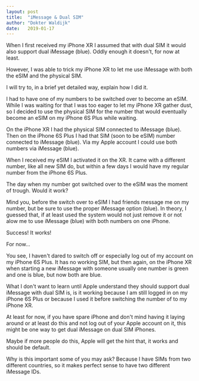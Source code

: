 ```yaml
---
layout: post
title:  "iMessage & Dual SIM"
author: "Dokter Waldijk"
date:   2019-01-17
---
```

When I first received my iPhone XR I assumed that with dual SIM it would also support dual iMessage (blue). Oddly enough it doesn't, for now at least.

However, I was able to trick my iPhone XR to let me use iMessage with both the eSIM and the physical SIM.

I will try to, in a brief yet detailed way, explain how I did it.

I had to have one of my numbers to be switched over to become an eSIM. While I was waiting for that I was too eager to let my iPhone XR gather dust, so I decided to use the physical SIM for the number that would eventually become an eSIM on my iPhone 6S Plus while waiting.

On the iPhone XR I had the physical SIM connected to iMessage (blue). Then on the iPhone 6S Plus I had that SIM (soon to be eSIM) number connected to iMessage (blue). Via my Apple account I could use both numbers via iMessage (blue).

When I received my eSIM I activated it on the XR. It came with a different number, like all new SIM do, but within a few days I would have my regular number from the iPhone 6S Plus.

The day when my number got switched over to the eSIM was the moment of trough. Would it work?

Mind you, before the switch over to eSIM I had friends message me on my number, but be sure to use the proper iMessage option (blue). In theory, I guessed that, if at least used the system would not just remove it or not alow me to use iMessage (blue) with both numbers on one iPhone.

Success! It works!

For now...

You see, I haven't dared to switch off or especially log out of my account on my iPhone 6S Plus. It has no working SIM, but then again, on the iPhone XR when starting a new iMessage with someone usually one number is green and one is blue, but now both are blue.

What I don't want to learn until Apple understand they should support dual iMessage with dual SIM is, is it working because I am still logged in on my iPhone 6S Plus or because I used it before switching the number of to my iPhone XR.

At least for now, if you have spare iPhone and don't mind having it laying around or at least do this and not log out of your Apple account on it, this might be one way to get dual iMessage on dual SIM iPhones.

Maybe if more people do this, Apple will get the hint that, it works and should be default.

Why is this important some of you may ask? Because I have SIMs from two different countries, so it makes perfect sense to have two different iMessage IDs.
